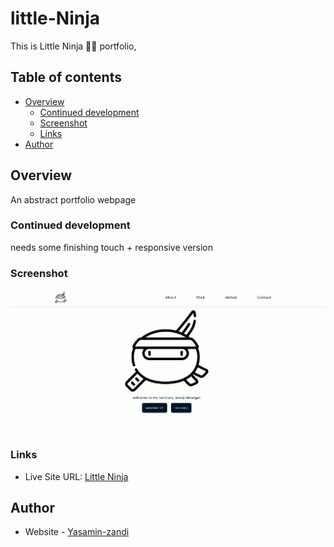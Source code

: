 # little-Ninja

This is Little Ninja 🐱‍👤 portfolio, 

## Table of contents

- [Overview](#overview)
  - [Continued development](#continued-development)
  - [Screenshot](#screenshot)
  - [Links](#links)
- [Author](#Author)


## Overview
 An abstract portfolio webpage

### Continued development
needs some finishing touch  + responsive version


### Screenshot

![](./little_ninja.JPG)


### Links

- Live Site URL: [Little Ninja](https://yasamin-zandi.github.io/little-ninja/)



## Author

- Website - [Yasamin-zandi](https://yasamin-zandi.github.io)



